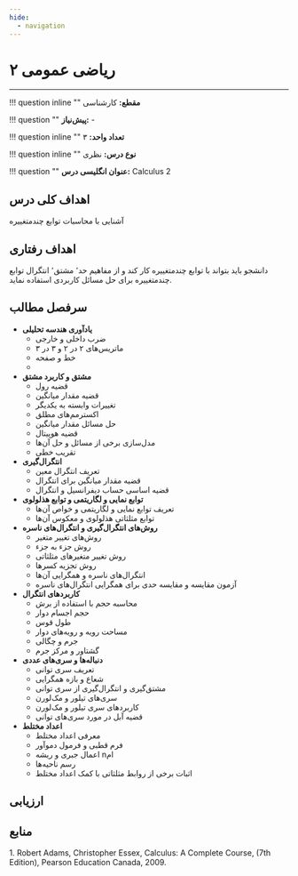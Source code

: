 ```yaml
---
hide:
  - navigation
---
```


# ریاضی عمومی ۲ 

-----

!!! question inline ""
    **مقطع:** کارشناسی

!!! question ""
    **پیش‌نیاز:** -

!!! question inline ""
    **تعداد واحد:** ۳

!!! question inline ""
    **نوع درس:** نظری

!!! question "" 
    **عنوان انگلیسی درس:**
    Calculus 2
    

## اهداف کلی درس
آشنایی با محاسبات توابع چند‌متغییره

## اهداف رفتاری
دانشجو باید بتواند با توابع چند‌متغییره کار کند و از مفاهیم حد٬ مشتق٬ انتگرال توابع چند‌متغییره برای حل مسائل کاربردی استفاده نماید.

## سرفصل مطالب
- **یادآوری هندسه تحلیلی**
    - ضرب داخلی و خارجی
    - ماتریس‌های ۲ در ۲ و ۳ در ۳
    - خط و صفحه
    - 
- **مشتق و کاربرد مشتق**
    - قضیه رول
    - قضیه مقدار میانگین
    - تغییرات وابسته به یکدیگر
    - اکسترمم‌های مطلق
    - حل مسائل مقدار میانگین
    - قضیه هوپیتال
    - مدل‌سازی برخی از مسائل و حل آن‌ها
    - تقریب خطی
- **انتگرال‌گیری**
    - تعریف انتگرال معین
    - قضیه مقدار میانگین برای انتگرال
    - قضیه اساسی حساب دیفرانسیل و انتگرال
- **توابع نمایی و لگاریتمی و توابع هذلولوی**
    - تعریف توابع نمایی و لگاریتمی و خواص آن‌ها
    - توابع مثلثاتی هذلولوی و معکوس آن‌ها
- **روش‌های انتگرال‌گیری و انتگرال‌های ناسره**
    - روش‌های تغییر متغیر
    - روش جزء به جزء
    - روش تغییر متغیرهای مثلثاتی
    - روش تجزیه کسرها
    - انتگرال‌های ناسره و همگرایی آن‌ها
    - آزمون مقایسه و مقایسه حدی برای همگرایی انتگرال‌های ناسره
- **کاربردهای انتگرال**
    - محاسبه حجم با استفاده از برش
    - حجم اجسام دوار
    - طول قوس
    - مساحت رویه و رویه‌های دوار
    - جرم و چگالی
    - گشتاور و مرکز جرم
- **دنباله‌ها و سری‌های عددی**
    - تعریف سری توانی
    - شعاع و بازه همگرایی
    - مشتق‌گیری و انتگرال‌گیری از سری توانی
    - سری‌های تیلور و مک‌لورن
    - کاربردهای سری تیلور و مک‌لورن
    - قضیه آبل در مورد سری‌های توانی
- **اعداد مختلط**
    - معرفی اعداد مختلط
    - فرم قطبی و فرمول دموآور
    - اعمال جبری و ریشه nام
    - رسم ناحیه‌ها
    - اثبات برخی از روابط مثلثاتی با کمک اعداد مختلط

## ارزیابی

## منابع


<div dir="ltr">
1. Robert  Adams,  Christopher  Essex,  Calculus:  A  Complete  Course,  (7th  Edition),  Pearson  Education 
Canada, 2009.   
</div>